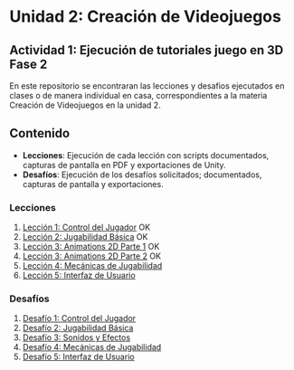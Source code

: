 # Unidad 2: Creación de Videojuegos
## Actividad 1: Ejecución de tutoriales juego en 3D Fase 2

En este repositorio se encontraran las lecciones y desafios ejecutados en clases o de manera individual en casa, correspondientes a la materia Creación de Videojuegos en la unidad 2.

## Contenido

- **Lecciones**: Ejecución de cada lección con scripts documentados, capturas de pantalla en PDF y exportaciones de Unity.
- **Desafíos**: Ejecución de los desafíos solicitados; documentados, capturas de pantalla y exportaciones.

### Lecciones

1. [Lección 1: Control del Jugador](Lecciones/Leccion1_Control-del-Jugador/)  OK
2. [Lección 2: Jugabilidad Básica](Lecciones/Leccion2_Jugabilidad-Basica/)    OK
3. [Lección 3: Animations 2D Parte 1](Lecciones/Lección3_Animations2DParte1/README.md) OK
4. [Lección 3: Animations 2D Parte 2](Lecciones/Lección3_Animations2DParte2/README.md) OK 
5. [Lección 4: Mecánicas de Jugabilidad](Lecciones/Lección4_Mecánicas_Jugabilidad/)
6. [Lección 5: Interfaz de Usuario](Lecciones/Lección5_Interfaz_Usuario/)

### Desafíos

1. [Desafío 1: Control del Jugador](Desafios/Desafio1_Control_Jugador/)
2. [Desafío 2: Jugabilidad Básica](Desafios/Desafio2_Jugabilidad_Basica/)
3. [Desafío 3: Sonidos y Efectos](Desafios/Desafio3_Sonidos_Efectos/)
4. [Desafío 4: Mecánicas de Jugabilidad](Desafios/Desafio4_Mecanicas_Jugabilidad/)
5. [Desafío 5: Interfaz de Usuario](Desafios/Desafio5_Interfaz_Usuario/)
